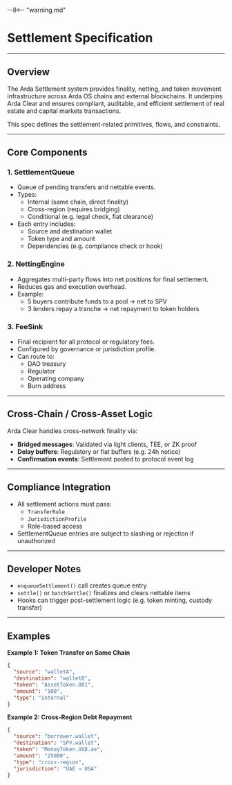 --8<-- "warning.md"
# Settlement Specification

---

## Overview

The Arda Settlement system provides finality, netting, and token movement infrastructure across Arda OS chains and external blockchains. It underpins Arda Clear and ensures compliant, auditable, and efficient settlement of real estate and capital markets transactions.

This spec defines the settlement-related primitives, flows, and constraints.

---

## Core Components

### 1. **SettlementQueue**
- Queue of pending transfers and nettable events.
- Types:
  - Internal (same chain, direct finality)
  - Cross-region (requires bridging)
  - Conditional (e.g. legal check, fiat clearance)
- Each entry includes:
  - Source and destination wallet
  - Token type and amount
  - Dependencies (e.g. compliance check or hook)

### 2. **NettingEngine**
- Aggregates multi-party flows into net positions for final settlement.
- Reduces gas and execution overhead.
- Example:
  - 5 buyers contribute funds to a pool → net to SPV
  - 3 lenders repay a tranche → net repayment to token holders

### 3. **FeeSink**
- Final recipient for all protocol or regulatory fees.
- Configured by governance or jurisdiction profile.
- Can route to:
  - DAO treasury
  - Regulator
  - Operating company
  - Burn address

---

## Cross-Chain / Cross-Asset Logic

Arda Clear handles cross-network finality via:

- **Bridged messages**: Validated via light clients, TEE, or ZK proof
- **Delay buffers**: Regulatory or fiat buffers (e.g. 24h notice)
- **Confirmation events**: Settlement posted to protocol event log

---

## Compliance Integration

- All settlement actions must pass:
  - `TransferRule`
  - `JurisdictionProfile`
  - Role-based access
- SettlementQueue entries are subject to slashing or rejection if unauthorized

---

## Developer Notes

- `enqueueSettlement()` call creates queue entry
- `settle()` or `batchSettle()` finalizes and clears nettable items
- Hooks can trigger post-settlement logic (e.g. token minting, custody transfer)

---

## Examples

**Example 1: Token Transfer on Same Chain**
```json
{
  "source": "walletA",
  "destination": "walletB",
  "token": "AssetToken.001",
  "amount": "100",
  "type": "internal"
}
```

**Example 2: Cross-Region Debt Repayment**
```json
{
  "source": "borrower.wallet",
  "destination": "SPV.wallet",
  "token": "MoneyToken.USD.ae",
  "amount": "25000",
  "type": "cross-region",
  "jurisdiction": "UAE → USA"
}
```

